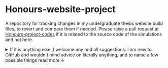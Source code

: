 # Honours-website-project

A repository for tracking changes in my undergraduate thesis website build files, to revert and compare them if needed. Please raise a pull request at [Honours-project-codes](https://github.com/beeezal/Honours-project-codes) if it is related to the source code of the simulations and not here. 
<details>
  <summary> If it is anything else, I welcome any and all suggestions. I am new to GitHub and wouldn't mind advice on literally anything, and to name a few possible things
    read more ↓ 
  </summary>
  
  - formatting
  - structuring of data, content or the repo itself
  - more effecient approaches to deploying, storing or compiling source files
  - README or any descriptive improvements
  - How to use liscensing or not, to better provide a platform for others to use my repo content

Thank you for any help and suggestions :) 
</details>
